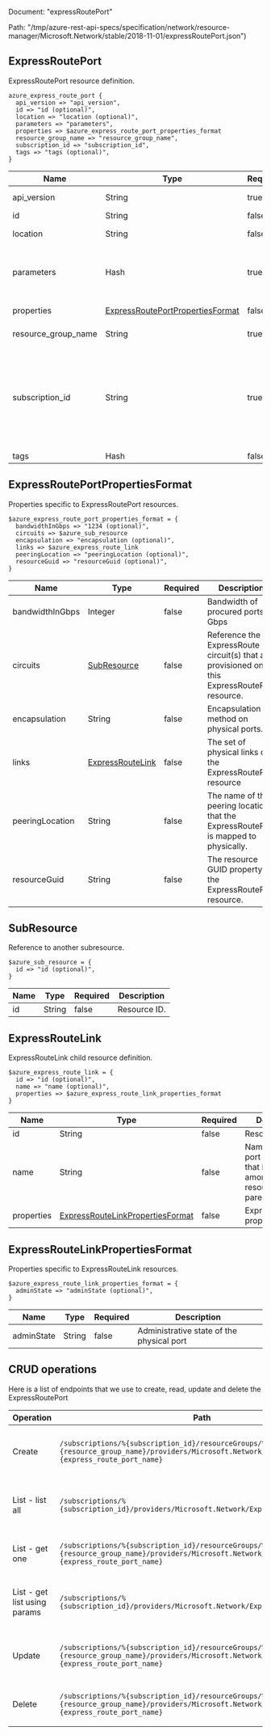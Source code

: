 Document: "expressRoutePort"


Path: "/tmp/azure-rest-api-specs/specification/network/resource-manager/Microsoft.Network/stable/2018-11-01/expressRoutePort.json")

## ExpressRoutePort

ExpressRoutePort resource definition.

```puppet
azure_express_route_port {
  api_version => "api_version",
  id => "id (optional)",
  location => "location (optional)",
  parameters => "parameters",
  properties => $azure_express_route_port_properties_format
  resource_group_name => "resource_group_name",
  subscription_id => "subscription_id",
  tags => "tags (optional)",
}
```

| Name        | Type           | Required       | Description       |
| ------------- | ------------- | ------------- | ------------- |
|api_version | String | true | Client API version. |
|id | String | false | Resource ID. |
|location | String | false | Resource location. |
|parameters | Hash | true | Parameters supplied to the create ExpressRoutePort operation. |
|properties | [ExpressRoutePortPropertiesFormat](#expressrouteportpropertiesformat) | false | ExpressRoutePort properties |
|resource_group_name | String | true | The name of the resource group. |
|subscription_id | String | true | The subscription credentials which uniquely identify the Microsoft Azure subscription. The subscription ID forms part of the URI for every service call. |
|tags | Hash | false | Resource tags. |
        
## ExpressRoutePortPropertiesFormat

Properties specific to ExpressRoutePort resources.

```puppet
$azure_express_route_port_properties_format = {
  bandwidthInGbps => "1234 (optional)",
  circuits => $azure_sub_resource
  encapsulation => "encapsulation (optional)",
  links => $azure_express_route_link
  peeringLocation => "peeringLocation (optional)",
  resourceGuid => "resourceGuid (optional)",
}
```

| Name        | Type           | Required       | Description       |
| ------------- | ------------- | ------------- | ------------- |
|bandwidthInGbps | Integer | false | Bandwidth of procured ports in Gbps |
|circuits | [SubResource](#subresource) | false | Reference the ExpressRoute circuit(s) that are provisioned on this ExpressRoutePort resource. |
|encapsulation | String | false | Encapsulation method on physical ports. |
|links | [ExpressRouteLink](#expressroutelink) | false | The set of physical links of the ExpressRoutePort resource |
|peeringLocation | String | false | The name of the peering location that the ExpressRoutePort is mapped to physically. |
|resourceGuid | String | false | The resource GUID property of the ExpressRoutePort resource. |
        
## SubResource

Reference to another subresource.

```puppet
$azure_sub_resource = {
  id => "id (optional)",
}
```

| Name        | Type           | Required       | Description       |
| ------------- | ------------- | ------------- | ------------- |
|id | String | false | Resource ID. |
        
## ExpressRouteLink

ExpressRouteLink child resource definition.

```puppet
$azure_express_route_link = {
  id => "id (optional)",
  name => "name (optional)",
  properties => $azure_express_route_link_properties_format
}
```

| Name        | Type           | Required       | Description       |
| ------------- | ------------- | ------------- | ------------- |
|id | String | false | Resource ID. |
|name | String | false | Name of child port resource that is unique among child port resources of the parent. |
|properties | [ExpressRouteLinkPropertiesFormat](#expressroutelinkpropertiesformat) | false | ExpressRouteLink properties |
        
## ExpressRouteLinkPropertiesFormat

Properties specific to ExpressRouteLink resources.

```puppet
$azure_express_route_link_properties_format = {
  adminState => "adminState (optional)",
}
```

| Name        | Type           | Required       | Description       |
| ------------- | ------------- | ------------- | ------------- |
|adminState | String | false | Administrative state of the physical port |



## CRUD operations

Here is a list of endpoints that we use to create, read, update and delete the ExpressRoutePort

| Operation | Path | Verb | Description | OperationID |
| ------------- | ------------- | ------------- | ------------- | ------------- |
|Create|`/subscriptions/%{subscription_id}/resourceGroups/%{resource_group_name}/providers/Microsoft.Network/ExpressRoutePorts/%{express_route_port_name}`|Put|Creates or updates the specified ExpressRoutePort resource.|ExpressRoutePorts_CreateOrUpdate|
|List - list all|`/subscriptions/%{subscription_id}/providers/Microsoft.Network/ExpressRoutePorts`|Get|List all the ExpressRoutePort resources in the specified subscription|ExpressRoutePorts_List|
|List - get one|`/subscriptions/%{subscription_id}/resourceGroups/%{resource_group_name}/providers/Microsoft.Network/ExpressRoutePorts/%{express_route_port_name}`|Get|Retrieves the requested ExpressRoutePort resource.|ExpressRoutePorts_Get|
|List - get list using params|`/subscriptions/%{subscription_id}/providers/Microsoft.Network/ExpressRoutePorts`|Get|List all the ExpressRoutePort resources in the specified subscription|ExpressRoutePorts_List|
|Update|`/subscriptions/%{subscription_id}/resourceGroups/%{resource_group_name}/providers/Microsoft.Network/ExpressRoutePorts/%{express_route_port_name}`|Put|Creates or updates the specified ExpressRoutePort resource.|ExpressRoutePorts_CreateOrUpdate|
|Delete|`/subscriptions/%{subscription_id}/resourceGroups/%{resource_group_name}/providers/Microsoft.Network/ExpressRoutePorts/%{express_route_port_name}`|Delete|Deletes the specified ExpressRoutePort resource.|ExpressRoutePorts_Delete|
